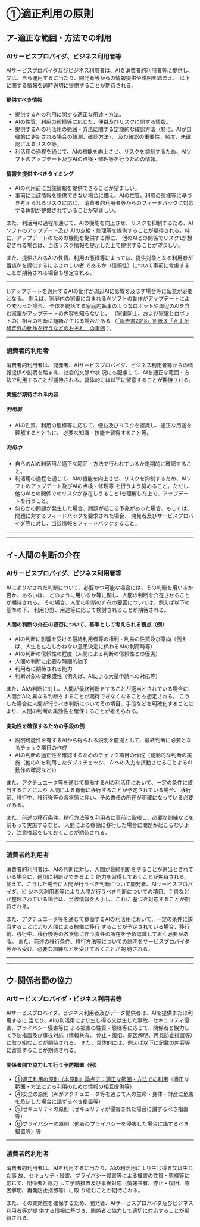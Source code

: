 # ①適正利用の原則

<h2 id="a01a">ア-適正な範囲・方法での利用</h2>

### AIサービスプロバイダ、ビジネス利用者等

AIサービスプロバイダ及びビジネス利用者は、AIを消費者的利用者等に提供し、
又は、自ら運用するに当たり、開発者等からの情報提供や説明を踏まえ、
以下に関する情報を適時適切に提供することが期待される。

#### 提供すべき情報
* 提供するAIの利用に関する適正な用途・方法。 
* AIの性質、利用の態様等に応じた、便益及びリスクに関する情報。
* 提供するAIの利活用の範囲・方法に関する定期的な確認方法（特に、AIが自律的に更新される場合の観測、確認方法）、
及び確認の重要性、頻度、未確認によるリスク等。
* 利活用の過程を通じて、AIの機能を向上させ、リスクを抑制するため、AIソフトのアップデート及びAIの点検・修理等を行うための情報。

#### 情報を提供すべきタイミング
* AIの利用前に当該情報を提供できることが望ましい。
* 事前に当該情報を提供できない場合に備え、AIの性質、利用の態様等に基づき考えられるリスクに応じ、
消費者的利用者等からのフィードバックに対応する体制が整備されていることが望ましい。 

また、利活用の過程を通じて、AIの機能を向上させ、リスクを抑制するため、AIソフトのアップデート及び
AIの点検・修理等を提供することが期待される。特に、アップデートのための機能を提供する際に、
他のAIとの関係でリスク`1`が想定される場合は、当該リスク情報を提示した上で提供することが望ましい。

また、提供されるAIの性質、利用の態様等によっては、提供対象となる利用者が当該AIを提供するにふさわしい者
であるか（信頼性）について事前に考慮することが期待される場合も想定される。

----

`1`)アップデートを適用するAIの動作が周辺AIに影響を及ぼす場合等に留意が必要となる。
例えば、家庭内の家電に含まれるAIソフトの動作がアップデートにより変わった場合、
全体を統括する家庭内執事のようなロボットや周辺のAIを含む家電がアップデートの内容を知らないと、
（家電同士、および家電とロボットの）相互の判断に齟齬が生じる場合がある
（[「報告書2018」別紙３「ＡＩが想定外の動作を行うなどのおそれ」の事例](http://www.soumu.go.jp/main_content/000564152.pdf#page=8)
）。

____


### 消費者的利用者

消費者的利用者は、開発者、AIサービスプロバイダ、ビジネス利用者等からの情報提供や説明を踏まえ、社会的文脈や状
況にも配慮して、AIを適正な範囲・方法で利用することが期待される。具体的には以下に留意することが期待される。

#### 実施が期待される内容

##### 利用前
* AIの性質、利用の態様等に応じて、便益及びリスクを認識し、適正な用途を理解するとともに、
必要な知識・技能を習得すること等。

##### 利用中
* 自らのAIの利活用が適正な範囲・方法で行われているか定期的に確認すること。
* 利活用の過程を通じて、AIの機能を向上させ、リスクを抑制するため、AIソフトのアップデート及びAIの点検・修理等
を行うよう努めること。ただし、他のAIとの関係でのリスクが存在しうること1を理解した上で、アップデートを行うこと。
* 何らかの問題が発生した場合、問題が起こる予兆があった場合、もしくは、問題に対するフィードバッグを要求された場合、
開発者及びサービスプロバイダ等に対し、当該情報をフィードバックすること。


****************

****************


## イ-人間の判断の介在

### AIサービスプロバイダ、ビジネス利用者等

AIによりなされた判断について、必要かつ可能な場合には、その判断を用いるか否か、あるいは、
どのように用いるか等に関し、人間の判断を介在させることが期待される。
その場合、人間の判断の介在の要否については、例えば以下の基準の下、
利用分野、用途等に応じて検討されることが期待される。

#### 人間の判断の介在の要否について、基準として考えられる観点（例）
* AIの判断に影響を受ける最終利用者等の権利・利益の性質及び意向（例えば、人生を左右しかねない意思決定に係わるAIの利用時等）
* AIの判断の信頼性の程度（人間による判断の信頼性との優劣）
* 人間の判断に必要な時間的猶予
* 利用者に期待される能力
* 判断対象の要保護性（例えば、AIによる大量申請への対応等）

また、AIの判断に対し、人間が最終判断をすることが適当とされている場合に、
人間がAIと異なる判断をすることが期待できなくなることも想定される。
こうした場合に人間が行うべき判断についてその項目、手段などを明確化することにより、人間の判断の実効性を確保することが考えられる。

#### 実効性を確保するための手段の例
* 説明可能性を有するAIから得られる説明を前提として、最終判断に必要となるチェック項目の作成
* AIの判断の適正性を確認するためのチェック項目の作成（能動的な判断の実施（他のAIを利用したダブルチェック、
AIへの入力を摂動させることよるAI動作の確認など））

また、アクチュエータ等を通じて稼働するAIの利活用において、一定の条件に該当することにより
人間による稼働に移行することが予定されている場合、
移行前、移行中、移行後等の各状態に伴い、予め責任の所在が明確になっている必要がある。

また、前述の移行条件、移行方法等を利用者に事前に告知し、必要な訓練などを前もって実施するなど、
人間による稼働に移行した場合に問題が起こらないよう、注意喚起をしておくことが期待される。 

____

### 消費者的利用者

消費者的利用者は、AIの判断に対し、人間が最終判断をすることが適当とされている場合に、適切に判断ができるよう
能力を習得しておくことが期待される。加えて、こうした場合に人間が行うべき判断について開発者、AIサービスプロバイダ、ビ
ジネス利用者等により人間が行うべき判断についての項目、手段などが整理されている場合は、当該情報を入手し、これに
基づき対応することが期待される。

また、アクチュエータ等を通じて稼働するAIの利活用において、一定の条件に該当することにより人間による稼働に移行
することが予定されている場合、移行前、移行中、移行後等の各状態に伴う責任の所在を予め認識しておく必要がある。
また、前述の移行条件、移行方法等についての説明をサービスプロバイダ等から受け、必要な訓練などを受けておくことが期
待される。

****************

****************


## ウ-関係者間の協力

### AIサービスプロバイダ・ビジネス利用者等

AIサービスプロバイダ、ビジネス利用者及びデータ提供者は、AIを提供または利用するに
当たり、AIの利活用により生じ得る又は生じた事故、セキュリティ侵害、プライバシー侵害等に
よる被害の性質・態様等に応じて、関係者と協力して予防措置及び事後対応（情報共有、
停止・復旧、原因解明、再発防止措置等）に取り組むことが期待される。
また、具体的には、例えば以下に記載の内容等に留意することが期待される。

#### 関係者間で協力して行う予防措置（例）
* [①適正利用の原則（本原則）論点ア：適正な範囲・方法での利用](#a01a)（適正な範囲・方法による利用のための情報の相互提供等）
* ④安全の原則（AIがアクチュエータ等を通じて人の生命・身体・財産に危害を及ぼした場合に講ずるべき措置等）
* ⑤セキュリティの原則（セキュリティが侵害された場合に講ずるべき措置等）
* ⑥プライバシーの原則（他者のプライバシーを侵害した場合に講ずるべき措置等）等

____

### 消費者的利用者

消費者的利用者は、AIを利用するに当たり、AIの利活用により生じ得る又は生じた事
故、セキュリティ侵害、プライバシー侵害等による被害の性質・態様等に応じて、関係者と協力
して予防措置及び事後対応（情報共有、停止・復旧、原因解明、再発防止措置等）に取
り組むことが期待される。

また、その実効性を確保するため、開発者、AIサービスプロバイダ及びビジネス利用者等が提
供する情報に基づき、関係者と協力して適切に対応することが期待される。

